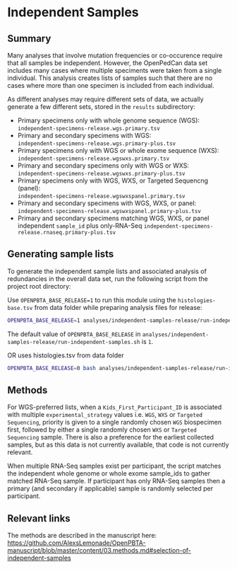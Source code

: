 # Independent Samples

## Summary

Many analyses that involve mutation frequencies or co-occurence require that all samples be independent.
However, the OpenPedCan data set includes many cases where multiple speciments were taken from a single individual.
This analysis creates lists of samples such that there are no cases where more than one specimen is included from each individual.

As different analyses may require different sets of data, we actually generate a few different sets, stored in the `results` subdirectory:
* Primary specimens only with whole genome sequence (WGS):  
`independent-specimens-release.wgs.primary.tsv`
* Primary and secondary specimens with WGS:  
`independent-specimens-release.wgs.primary-plus.tsv`
* Primary specimens only with WGS or whole exome sequence (WXS):  
`independent-specimens-release.wgswxs.primary.tsv`
* Primary and secondary specimens only with WGS or WXS:  
`independent-specimens-release.wgswxs.primary-plus.tsv`
* Primary specimens only with WGS, WXS, or Targeted Sequencng (panel):  
`independent-specimens-release.wgswxspanel.primary.tsv`
* Primary and secondary specimens with WGS, WXS, or panel:  
`independent-specimens-release.wgswxspanel.primary-plus.tsv`
* Primary and secondary specimens matching WGS, WXS, or panel independent `sample_id` plus only-RNA-Seq
`independent-specimens-release.rnaseq.primary-plus.tsv`


## Generating sample lists

To generate the independent sample lists and associated analysis of redundancies in the overall data set, run the following script from the project root directory:

Use `OPENPBTA_BASE_RELEASE=1` to run this module using the `histologies-base.tsv` from data folder while preparing analysis files for release:

```sh
OPENPBTA_BASE_RELEASE=1 analyses/independent-samples-release/run-independent-samples.sh 
```

The default value of `OPENPBTA_BASE_RELEASE` in `analyses/independent-samples-release/run-independent-samples.sh` is `1`.

OR uses histologies.tsv from data folder

```sh
OPENPBTA_BASE_RELEASE=0 bash analyses/independent-samples-release/run-independent-samples.sh
```



## Methods

For WGS-preferred lists, when a `Kids_First_Participant_ID` is associated with multiple `experimental_strategy` values i.e. `WGS`, `WXS` or `Targeted Sequencing`, priority is given to a single randomly chosen `WGS` biospecimen first, followed by either a single randomly chosen `WXS` or `Targeted Sequencing` sample.
There is also a preference for the earliest collected samples, but as this data is not currently available, that code is not currently relevant.

When multiple RNA-Seq samples exist per participant, the script matches the independent whole genome or whole exome sample_ids to gather matched RNA-Seq sample. If participant has only RNA-Seq samples then a primary (and secondary if applicable) sample is randomly selected per participant.  

## Relevant links
The methods are described in the manuscript here:
 https://github.com/AlexsLemonade/OpenPBTA-manuscript/blob/master/content/03.methods.md#selection-of-independent-samples

